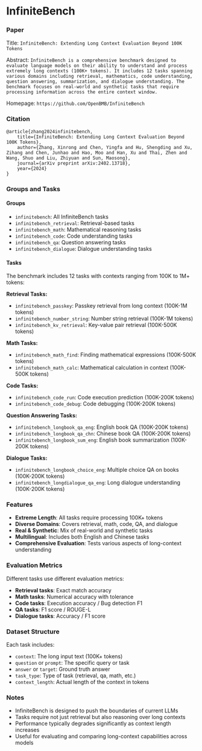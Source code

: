 # InfiniteBench

### Paper

Title: `InfiniteBench: Extending Long Context Evaluation Beyond 100K Tokens`

Abstract: `InfiniteBench is a comprehensive benchmark designed to evaluate language models on their ability to understand and process extremely long contexts (100K+ tokens). It includes 12 tasks spanning various domains including retrieval, mathematics, code understanding, question answering, summarization, and dialogue understanding. The benchmark focuses on real-world and synthetic tasks that require processing information across the entire context window.`

Homepage: `https://github.com/OpenBMB/InfiniteBench`

### Citation

```
@article{zhang2024infinitebench,
    title={InfiniteBench: Extending Long Context Evaluation Beyond 100K Tokens},
    author={Zhang, Xinrong and Chen, Yingfa and Hu, Shengding and Xu, Zihang and Chen, Junhao and Hao, Moo and Han, Xu and Thai, Zhen and Wang, Shuo and Liu, Zhiyuan and Sun, Maosong},
    journal={arXiv preprint arXiv:2402.13718},
    year={2024}
}
```

### Groups and Tasks

#### Groups

* `infinitebench`: All InfiniteBench tasks
* `infinitebench_retrieval`: Retrieval-based tasks
* `infinitebench_math`: Mathematical reasoning tasks
* `infinitebench_code`: Code understanding tasks
* `infinitebench_qa`: Question answering tasks
* `infinitebench_dialogue`: Dialogue understanding tasks

#### Tasks

The benchmark includes 12 tasks with contexts ranging from 100K to 1M+ tokens:

**Retrieval Tasks:**
* `infinitebench_passkey`: Passkey retrieval from long context (100K-1M tokens)
* `infinitebench_number_string`: Number string retrieval (100K-1M tokens)
* `infinitebench_kv_retrieval`: Key-value pair retrieval (100K-500K tokens)

**Math Tasks:**
* `infinitebench_math_find`: Finding mathematical expressions (100K-500K tokens)
* `infinitebench_math_calc`: Mathematical calculation in context (100K-500K tokens)

**Code Tasks:**
* `infinitebench_code_run`: Code execution prediction (100K-200K tokens)
* `infinitebench_code_debug`: Code debugging (100K-200K tokens)

**Question Answering Tasks:**
* `infinitebench_longbook_qa_eng`: English book QA (100K-200K tokens)
* `infinitebench_longbook_qa_chn`: Chinese book QA (100K-200K tokens)
* `infinitebench_longbook_sum_eng`: English book summarization (100K-200K tokens)

**Dialogue Tasks:**
* `infinitebench_longbook_choice_eng`: Multiple choice QA on books (100K-200K tokens)
* `infinitebench_longdialogue_qa_eng`: Long dialogue understanding (100K-200K tokens)

### Features

- **Extreme Length**: All tasks require processing 100K+ tokens
- **Diverse Domains**: Covers retrieval, math, code, QA, and dialogue
- **Real & Synthetic**: Mix of real-world and synthetic tasks
- **Multilingual**: Includes both English and Chinese tasks
- **Comprehensive Evaluation**: Tests various aspects of long-context understanding

### Evaluation Metrics

Different tasks use different evaluation metrics:
- **Retrieval tasks**: Exact match accuracy
- **Math tasks**: Numerical accuracy with tolerance
- **Code tasks**: Execution accuracy / Bug detection F1
- **QA tasks**: F1 score / ROUGE-L
- **Dialogue tasks**: Accuracy / F1 score

### Dataset Structure

Each task includes:
- `context`: The long input text (100K+ tokens)
- `question` or `prompt`: The specific query or task
- `answer` or `target`: Ground truth answer
- `task_type`: Type of task (retrieval, qa, math, etc.)
- `context_length`: Actual length of the context in tokens

### Notes

- InfiniteBench is designed to push the boundaries of current LLMs
- Tasks require not just retrieval but also reasoning over long contexts
- Performance typically degrades significantly as context length increases
- Useful for evaluating and comparing long-context capabilities across models